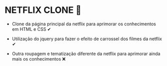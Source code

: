 # NETFLIX CLONE 🤩

- Clone da página principal da netflix para aprimorar os conhecimentos em HTML e CSS ✔

- Utilização do jquery para fazer o efeito de carrossel dos filmes da netflix ✔
- Outra roupagem e tematização diferente da netflix para aprimorar ainda mais os conhecimentos ❌
